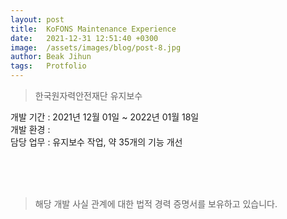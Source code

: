 ```yaml
---
layout: post
title:  KoFONS Maintenance Experience
date:   2021-12-31 12:51:40 +0300
image:  /assets/images/blog/post-8.jpg
author: Beak Jihun
tags:   Protfolio
---
```


> 한국원자력안전재단 유지보수

개발 기간 : 2021년 12월 01일 ~ 2022년 01월 18일 <br/>
개발 환경 :  <br/>
담당 업무 : 유지보수 작업, 약 35개의 기능 개선  
<!-- 참조 링크 : <http://cihe.skku.edu/> -->
<br/>  
<br/>  
<br/>

> 해당 개발 사실 관계에 대한 법적 경력 증명서를 보유하고 있습니다.

